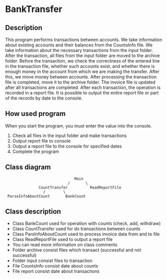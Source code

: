 # BankTransfer

## Description

This program performs transactions between accounts.
We take information about existing accounts and their balances from
the CountsInfo file. We take information about the necessary transactions
from the input folder. After the transaction, all files from the input folder
are moved to the archive folder.
Before the transaction, we check the correctness of the entered line in the
transaction file, whether such accounts exist, and whether there is enough
money in the account from which we are making the transfer. After this,
we move money between accounts. After processing the transaction file
is completed, move it to the archive folder.
The invoice file is updated after all transactions are completed.
After each transaction, the operation is recorded in a report file.
It is possible to output the entire report file or part of the records by
date to the console.

## How used program

When you start the program, you must enter the value into the console.

1. Check all files in the input folder and make transactions
2. Output report file to console
3. Output a report file to the console for specified dates
4. Complete the program

## Class diagram

                                   Main 
                                /       \
                   CountTransfer          ReadReportFile
                     /        \
     ParseInfoAboutCount       BankCount

## Class description

* Class BankCount used for operation with counts (check, add, withdraw)
* Class CountTransfer used for do transactions between counts
* Class ParsInfoAboutCount used to process invoice data from and to file
* Class ReadReportFile used to output a report file
* You can read more information on class comments
* Folder archive consist files which transact (successful and not successful)
* Folder input consist files to transaction
* File CountsInfo consist date about counts
* File report consist date about transactions